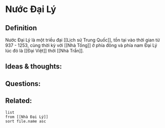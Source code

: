 # Nước Đại Lý

## Definition
Nước Đại Lý là một triều đại [[Lịch sử Trung Quốc]], tồn tại vào thời gian từ 937 - 1253, cùng thời kỳ với [[Nhà Tống]] ở phía đông và phía nam Đại Lý lúc đó là [[Đại Việt]] thời [[Nhà Trần]].

## Ideas & thoughts:


## Questions:


## Related:
```dataview
list
from [[Nhà Đại Lý]]
sort file.name asc
```